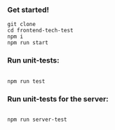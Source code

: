 ### Get started!
```
git clone
cd frontend-tech-test
npm i
npm run start
```

### Run unit-tests:
```

npm run test

```

### Run unit-tests for the server:
```

npm run server-test

```
